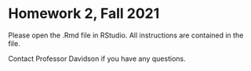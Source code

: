 # Homework 2, Fall 2021

Please open the .Rmd file in RStudio. All instructions are contained in the file.

Contact Professor Davidson if you have any questions.
